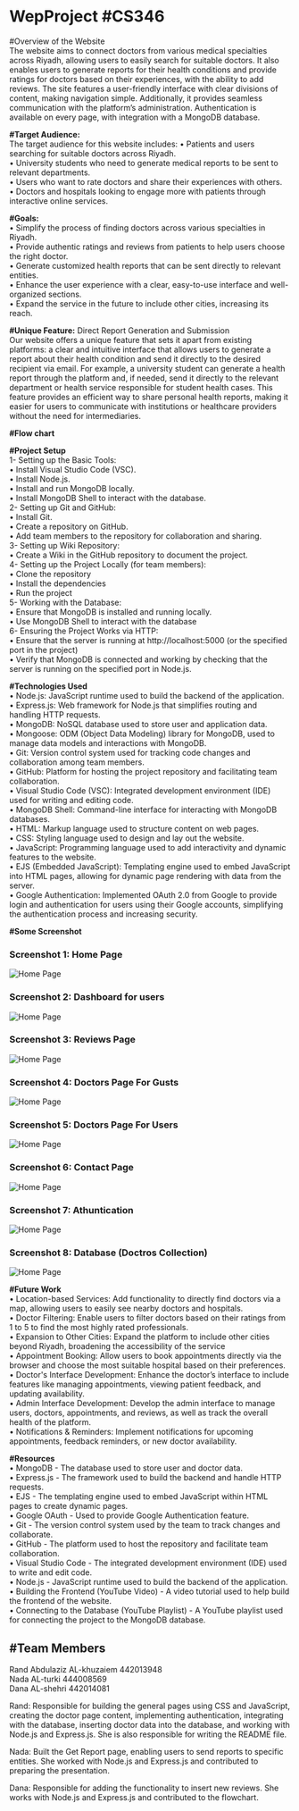 # WepProject #CS346

#Overview of the Website<br>
The website aims to connect doctors from various medical specialties across Riyadh, allowing users to easily search for suitable doctors. It also enables users to generate reports for their health conditions and provide ratings for doctors based on their experiences, with the ability to add reviews. The site features a user-friendly interface with clear divisions of content, making navigation simple. Additionally, it provides seamless communication with the platform’s administration. Authentication is available on every page, with integration with a MongoDB database.<br>

**#Target Audience:**<br>
The target audience for this website includes:
•	Patients and users searching for suitable doctors across Riyadh.<br>
•	University students who need to generate medical reports to be sent to relevant departments.<br>
•	Users who want to rate doctors and share their experiences with others.<br>
•	Doctors and hospitals looking to engage more with patients through interactive online services.<br>

**#Goals:**<br>
• Simplify the process of finding doctors across various specialties in Riyadh.<br>
• Provide authentic ratings and reviews from patients to help users choose the right doctor.<br>
• Generate customized health reports that can be sent directly to relevant entities.<br>
• Enhance the user experience with a clear, easy-to-use interface and well-organized sections.<br>
• Expand the service in the future to include other cities, increasing its reach.<br>

**#Unique Feature:** Direct Report Generation and Submission<br>
Our website offers a unique feature that sets it apart from existing platforms: a clear and intuitive interface that allows users to generate a report about their health condition and send it directly to the desired recipient via email.
For example, a university student can generate a health report through the platform and, if needed, send it directly to the relevant department or health service responsible for student health cases. This feature provides an efficient way to share personal health reports, making it easier for users to communicate with institutions or healthcare providers without the need for intermediaries.<br>

**#Flow chart**<br>

**#Project Setup**<br>
1-	Setting up the Basic Tools:<br>
•  Install Visual Studio Code (VSC).<br>
•  Install Node.js.<br>
•  Install and run MongoDB locally.<br>
•  Install MongoDB Shell to interact with the database.<br>
2-	Setting up Git and GitHub:<br>
•  Install Git.<br>
•  Create a repository on GitHub.<br>
•  Add team members to the repository for collaboration and sharing.<br>
3-	Setting up Wiki Repository:<br>
•	Create a Wiki in the GitHub repository to document the project.<br>
4-	Setting up the Project Locally (for team members):<br>
•	Clone the repository <br>
•	Install the dependencies<br>
•	Run the project <br>
5-	Working with the Database:<br>
•  Ensure that MongoDB is installed and running locally.<br>
•  Use MongoDB Shell to interact with the database<br>
6-	Ensuring the Project Works via HTTP:<br>
•	Ensure that the server is running at http://localhost:5000 (or the specified port in the project)<br>
•	Verify that MongoDB is connected and working by checking that the server is running on the specified port in Node.js.<br>

**#Technologies Used**<br>
•	Node.js: JavaScript runtime used to build the backend of the application.<br>
•	Express.js: Web framework for Node.js that simplifies routing and handling HTTP requests.<br>
•	MongoDB: NoSQL database used to store user and application data.<br>
•	Mongoose: ODM (Object Data Modeling) library for MongoDB, used to manage data models and interactions with MongoDB.<br>
•	Git: Version control system used for tracking code changes and collaboration among team members.<br>
•	GitHub: Platform for hosting the project repository and facilitating team collaboration.<br>
•	Visual Studio Code (VSC): Integrated development environment (IDE) used for writing and editing code.<br>
•	MongoDB Shell: Command-line interface for interacting with MongoDB databases.<br>
•	HTML: Markup language used to structure content on web pages.<br>
•	CSS: Styling language used to design and lay out the website.<br>
•	JavaScript: Programming language used to add interactivity and dynamic features to the website.<br>
•	EJS (Embedded JavaScript): Templating engine used to embed JavaScript into HTML pages, allowing for dynamic page rendering with data from the server.<br>
•	Google Authentication: Implemented OAuth 2.0 from Google to provide login and authentication for users using their Google accounts, simplifying the authentication process and increasing security.<br>

**#Some Screenshot**<br>
### Screenshot 1: Home Page
![Home Page](public/img/home_page.png)

### Screenshot 2: Dashboard for users
![Home Page](public/img/dashboard.png)

### Screenshot 3: Reviews Page
![Home Page](./public/img/reviews_page.png)

### Screenshot 4: Doctors Page For Gusts
![Home Page](./public/img/doctors_page(Gust).png)

### Screenshot 5: Doctors Page For Users
![Home Page](./public/img/doctors_page(Users).png)

### Screenshot 6: Contact Page 
![Home Page](./public/img/Contact_page.png)

### Screenshot 7: Athuntication
![Home Page](./public/img/athuntication_page.png)

### Screenshot 8: Database (Doctros Collection)
![Home Page](./public/img/database.png)



**#Future Work**<br>
•	Location-based Services: Add functionality to directly find doctors via a map, allowing users to easily see nearby doctors and hospitals.<br>
•	Doctor Filtering: Enable users to filter doctors based on their ratings from 1 to 5 to find the most highly rated professionals.<br>
•	Expansion to Other Cities: Expand the platform to include other cities beyond Riyadh, broadening the accessibility of the service<br>
•	Appointment Booking: Allow users to book appointments directly via the browser and choose the most suitable hospital based on their preferences.<br>
•	Doctor's Interface Development: Enhance the doctor’s interface to include features like managing appointments, viewing patient feedback, and updating availability.<br>
•	Admin Interface Development: Develop the admin interface to manage users, doctors, appointments, and reviews, as well as track the overall health of the platform.<br>
•	Notifications & Reminders: Implement notifications for upcoming appointments, feedback reminders, or new doctor availability.<br>




**#Resources**<br>
•	MongoDB - The database used to store user and doctor data.<br>
•	Express.js - The framework used to build the backend and handle HTTP requests.<br>
•	EJS - The templating engine used to embed JavaScript within HTML pages to create dynamic pages.<br>
•	Google OAuth - Used to provide Google Authentication feature.<br>
•	Git - The version control system used by the team to track changes and collaborate.<br>
•	GitHub - The platform used to host the repository and facilitate team collaboration.<br>
•	Visual Studio Code - The integrated development environment (IDE) used to write and edit code.<br>
•	Node.js - JavaScript runtime used to build the backend of the application.<br>
•	Building the Frontend (YouTube Video) - A video tutorial used to help build the frontend of the website.<br>
•	  Connecting to the Database (YouTube Playlist) - A YouTube playlist used for connecting the project to the MongoDB database.<br>



**#Team Members**<br>
--
Rand Abdulaziz AL-khuzaiem 442013948<br>
Nada  AL-turki 444008569<br>
Dana AL-shehri 442014081<br>

Rand: Responsible for building the general pages using CSS and JavaScript, creating the doctor page content, implementing authentication, integrating with the database, inserting doctor data into the database, and working with Node.js and Express.js. She is also responsible for writing the README file.<br>

Nada: Built the Get Report page, enabling users to send reports to specific entities. She worked with Node.js and Express.js and contributed to preparing the presentation.<br>

Dana: Responsible for adding the functionality to insert new reviews. She works with Node.js and Express.js and contributed to the flowchart.<br>




